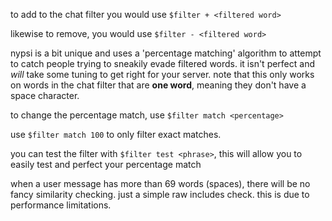 <script>
  import DocsTemplate from "$lib/components/docs/DocsTemplate.svelte"
  import DocsHeader from '$lib/components/docs/DocsHeader.svelte';
</script>

<DocsTemplate title='chat filter' />

<DocsHeader header='h2' text="adding/removing from the chat filter" anchor="adding-removing-from-the-chat-filter" />

to add to the chat filter you would use `$filter + <filtered word>`

likewise to remove, you would use `$filter - <filtered word>`

<DocsHeader header='h2' text="percentage matching" />

nypsi is a bit unique and uses a 'percentage matching' algorithm to attempt to catch people trying to sneakily evade filtered words. it isn't perfect and _will_ take some tuning to get right for your server. note that this only works on words in the chat filter that are **one word**, meaning they don't have a space character.

to change the percentage match, use `$filter match <percentage>`

<DocsHeader header='h3' text="disabling" />

use `$filter match 100` to only filter exact matches.

<DocsHeader header='h2' text="testing the filter" />

you can test the filter with `$filter test <phrase>`, this will allow you to easily test and perfect your percentage match

<DocsHeader header='h2' text="caveats" />

when a user message has more than 69 words (spaces), there will be no fancy similarity checking. just a simple raw includes check. this is due to performance limitations.
